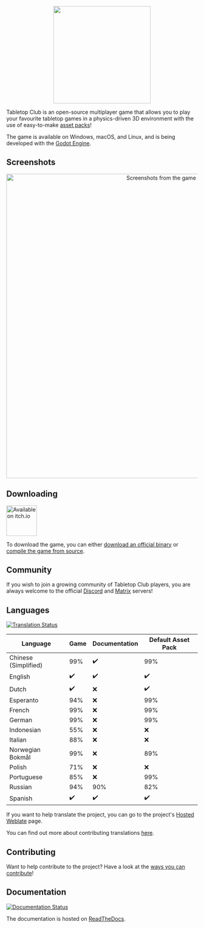 <p align="center">
  <img src="tabletop_club_logo.svg" width="256"><br>
</p>

Tabletop Club is an open-source multiplayer game that allows you to play your
favourite tabletop games in a physics-driven 3D environment with the use of
easy-to-make
[asset packs](https://docs.tabletopclub.net/en/stable/custom_assets/asset_packs/index.html)!

The game is available on Windows, macOS, and Linux, and is being developed with
the [Godot Engine](https://godotengine.org/).

## Screenshots

<p align="center">
  <img src="screenshots.jpg" alt="Screenshots from the game" width="800">
</p>

## Downloading

<p>
  <a href="https://drwhut.itch.io/tabletop-club"><img src="https://static.itch.io/images/badge-color.svg" alt="Available on itch.io" height="80"></a>
</p>

To download the game, you can either
[download an official binary](https://docs.tabletopclub.net/en/stable/general/download/downloading_binaries.html)
or
[compile the game from source](https://docs.tabletopclub.net/en/stable/general/download/compiling_from_source.html).

## Community

If you wish to join a growing community of Tabletop Club players, you are always
welcome to the official [Discord](https://discord.gg/GqYkGV4WwX) and
[Matrix](https://matrix.to/#/#tabletop-club:matrix.org) servers!

## Languages

[![Translation Status](https://hosted.weblate.org/widgets/tabletop-club/-/svg-badge.svg)](https://hosted.weblate.org/engage/tabletop-club/)

Language             | Game               | Documentation      | Default Asset Pack
-------------------- | ------------------ | ------------------ | ------------------
Chinese (Simplified) | 99%                | :heavy_check_mark: | 99%
English              | :heavy_check_mark: | :heavy_check_mark: | :heavy_check_mark:
Dutch                | :heavy_check_mark: | :x:                | :heavy_check_mark:
Esperanto            | 94%                | :x:                | 99%
French               | 99%                | :x:                | 99%
German               | 99%                | :x:                | 99%
Indonesian           | 55%                | :x:                | :x:
Italian              | 88%                | :x:                | :x:
Norwegian Bokmål     | 99%                | :x:                | 89%
Polish               | 71%                | :x:                | :x:
Portuguese           | 85%                | :x:                | 99%
Russian              | 94%                | 90%                | 82%
Spanish              | :heavy_check_mark: | :heavy_check_mark: | :heavy_check_mark:

If you want to help translate the project, you can go to the project's
[Hosted Weblate](https://hosted.weblate.org/engage/tabletop-club/) page.

You can find out more about contributing translations
[here](https://docs.tabletopclub.net/en/stable/general/contributing/ways_to_contribute.html#translating-the-project).

## Contributing

Want to help contribute to the project? Have a look at the
[ways you can contribute](https://docs.tabletopclub.net/en/stable/general/contributing/ways_to_contribute.html)!

## Documentation

[![Documentation Status](https://readthedocs.org/projects/tabletop-club/badge/?version=latest)](https://docs.tabletopclub.net/en/stable/?badge=latest)

The documentation is hosted on [ReadTheDocs](https://docs.tabletopclub.net/en/stable).
